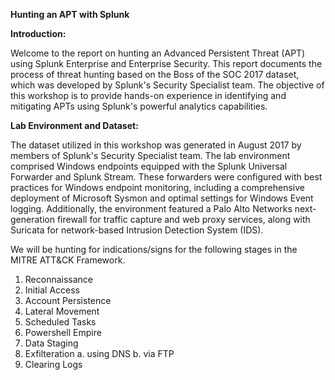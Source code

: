 **Hunting an APT with Splunk**

**Introduction:**

Welcome to the report on hunting an Advanced Persistent Threat (APT) using Splunk Enterprise and Enterprise Security. This report documents the process of threat hunting based on the Boss of the SOC 2017 dataset, which was developed by Splunk's Security Specialist team. The objective of this workshop is to provide hands-on experience in identifying and mitigating APTs using Splunk's powerful analytics capabilities.

**Lab Environment and Dataset:**

The dataset utilized in this workshop was generated in August 2017 by members of Splunk's Security Specialist team. The lab environment comprised Windows endpoints equipped with the Splunk Universal Forwarder and Splunk Stream. These forwarders were configured with best practices for Windows endpoint monitoring, including a comprehensive deployment of Microsoft Sysmon and optimal settings for Windows Event logging. Additionally, the environment featured a Palo Alto Networks next-generation firewall for traffic capture and web proxy services, along with Suricata for network-based Intrusion Detection System (IDS).

We will be hunting for indications/signs for the following stages in the MITRE ATT&CK Framework.

  1. Reconnaissance
  2. Initial Access
  3. Account Persistence
  4. Lateral Movement
  5. Scheduled Tasks
  6. Powershell Empire
  7. Data Staging
  8. Exfilteration    a. using DNS    b. via FTP
  9. Clearing Logs

